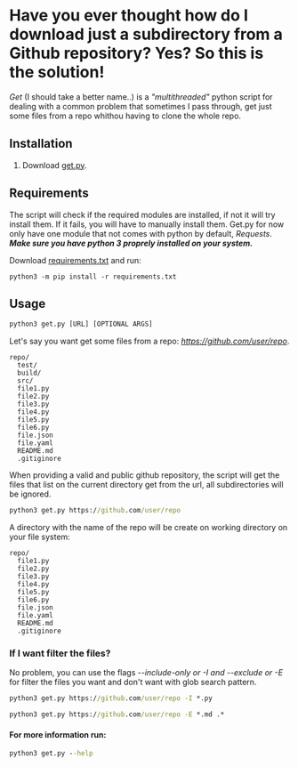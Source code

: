 # Have you ever thought how do I download just a subdirectory from a Github repository? Yes? So this is the solution!

*Get* (I should take a better name..) is a *"multithreaded"* python script for dealing with a common problem that sometimes I pass through, get just some files from a repo whithou having to clone the whole repo.

## Installation

1. Download [get.py](https://raw.githubusercontent.com/larymak/Python-project-Scripts/main/Get-Dir-Github-Repo/get.py).

## Requirements
The script will check if the required modules are installed, if not it will try install them. If it fails, you will have to manually install them. Get.py for now only have one module that not comes with python by default, *Requests*. *__Make sure you have python 3 proprely installed on your system.__*

Download [requirements.txt](https://raw.githubusercontent.com/larymak/Python-project-Scripts/main/Get-Dir-Github-Repo/requirements.txt) and run:

```
python3 -m pip install -r requirements.txt
```

## Usage
```cmd
python3 get.py [URL] [OPTIONAL ARGS]
```
Let's say you want get some files from a repo: *https://github.com/user/repo*.
```
repo/
  test/
  build/
  src/
  file1.py
  file2.py
  file3.py
  file4.py
  file5.py
  file6.py
  file.json
  file.yaml
  README.md
  .gitiginore
```
When providing a valid and public github repository, the script will get the files that list on the current directory get from the url, all subdirectories will be ignored.

```cmd
python3 get.py https://github.com/user/repo
```
A directory with the name of the repo will be create on working directory on your file system:
```
repo/
  file1.py
  file2.py
  file3.py
  file4.py
  file5.py
  file6.py
  file.json
  file.yaml
  README.md
  .gitiginore
```
### If I want filter the files?
No problem, you can use the flags *--include-only or -I and --exclude or -E* for filter the files you want and don't want with glob search pattern.

```cmd
python3 get.py https://github.com/user/repo -I *.py
```
```cmd
python3 get.py https://github.com/user/repo -E *.md .*
```
#### For more information run:
```cmd
python3 get.py --help
```


